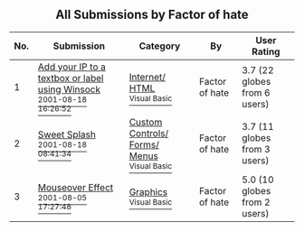 ﻿<div align="center">

## All Submissions by Factor of hate

</div>

No.  | Submission | Category | By   | User Rating
---- | ---------- | -------- | ---- | -----------
1 | [Add your IP to a textbox or label using Winsock<br /><sup>2001-08-18 16:26:52</sup>](https://github.com/Planet-Source-Code/factor-of-hate-add-your-ip-to-a-textbox-or-label-using-winsock__1-26337) | [Internet/ HTML<br /><sup>Visual Basic</sup>](../ByCategory/internet-html__1-34.md) | Factor of hate | 3.7 (22 globes from 6 users)
2 | [Sweet Splash<br /><sup>2001-08-18 08:41:34</sup>](https://github.com/Planet-Source-Code/factor-of-hate-sweet-splash__1-26319) | [Custom Controls/ Forms/  Menus<br /><sup>Visual Basic</sup>](../ByCategory/custom-controls-forms-menus__1-4.md) | Factor of hate | 3.7 (11 globes from 3 users)
3 | [Mouseover Effect<br /><sup>2001-08-05 17:27:48</sup>](https://github.com/Planet-Source-Code/factor-of-hate-mouseover-effect__1-25868) | [Graphics<br /><sup>Visual Basic</sup>](../ByCategory/graphics__1-46.md) | Factor of hate | 5.0 (10 globes from 2 users)
